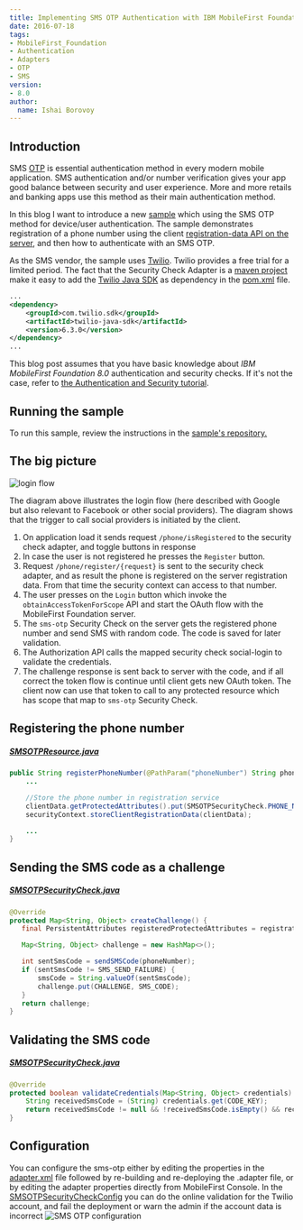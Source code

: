 ```yaml
---
title: Implementing SMS OTP Authentication with IBM MobileFirst Foundation 8.0
date: 2016-07-18
tags:
- MobileFirst_Foundation
- Authentication
- Adapters
- OTP
- SMS
version:
- 8.0
author:
  name: Ishai Borovoy
---
```


## Introduction
 SMS [OTP](https://www.wikiwand.com/en/One-time_password) is essential authentication method in every modern mobile application.  SMS authentication and/or number verification gives your app good balance between security and user experience. More and more retails and banking apps use this method as their main authentication method.

 In this blog I want to introduce a new [sample](https://github.com/mfpdev/mfp-advanced-adapters-samples/tree/development/custom-security-checks/sms-otp-sample) which using the SMS OTP method for device/user authentication.  The sample demonstrates registration of a phone number using the client [registration-data API on the server](https://www.ibm.com/support/knowledgecenter/SSHS8R_8.0.0/com.ibm.worklight.apiref.doc/html/refjava-mfp-server/html/com/ibm/mfp/server/registration/external/model/ClientData.html), and then how to authenticate with an SMS OTP.

As the SMS vendor, the sample uses [Twilio](https://www.twilio.com/).  Twilio provides a free trial for a limited period. The fact that the Security Check Adapter is a [maven project](https://maven.apache.org/) make it easy to add the [Twilio Java SDK](https://www.twilio.com/docs/libraries/java) as dependency in the [pom.xml](https://github.com/mfpdev/mfp-advanced-adapters-samples/blob/development/custom-security-checks/sms-otp/pom.xml) file.

```xml
...
<dependency>
	<groupId>com.twilio.sdk</groupId>
	<artifactId>twilio-java-sdk</artifactId>
	<version>6.3.0</version>
</dependency>
...
```

This blog post assumes that you have basic knowledge about *IBM MobileFirst Foundation 8.0* authentication and security checks. If it's not the case, refer to [the Authentication and Security tutorial](https://mobilefirstplatform.ibmcloud.com/tutorials/en/foundation/8.0/authentication-and-security/).  

## Running the sample
To run this sample, review the instructions in the [sample's repository.](https://github.com/mfpdev/mfp-advanced-adapters-samples/tree/development/custom-security-checks/sms-otp-sample)

## The big picture
![login flow]({{site.baseurl}}/assets/blog/2016-18-07-sms-otp-with-ibm-mobilefirst-foundation/Architecture.png)

The diagram above illustrates the login flow (here described with Google but also relevant to Facebook or other social providers). The diagram shows that the trigger to call social providers is initiated by the client.

1. On application load it sends request `/phone/isRegistered` to the security check adapter, and toggle buttons in response
2. In case the user is not registered he presses the `Register` button.  
3. Request `/phone/register/{request}` is sent to the security check adapter, and as result the phone is registered on the server registration data.
From that time the security context can access to that number.
4. The user presses on the `Login` button which invoke the `obtainAccessTokenForScope` API and start the OAuth flow with the MobileFirst Foundation server.
5. The `sms-otp` Security Check on the server gets the registered phone number and send SMS with random code.  The code is saved for later validation.  
6. The Authorization API calls the mapped security check social-login to validate the credentials.  
7. The challenge response is sent back to server with the code, and if all correct the token flow is continue until client gets new OAuth token.
The client now can use that token to call to any protected resource which has scope that map to `sms-otp` Security Check.

## Registering the phone number
##### [SMSOTPResource.java](https://github.com/mfpdev/mfp-advanced-adapters-samples/blob/development/custom-security-checks/sms-otp/src/main/java/com/github/mfpdev/sample/smsOTP/SMSOTPResource.java)

```java
public String registerPhoneNumber(@PathParam("phoneNumber") String phoneNumber) {
    ...

    //Store the phone number in registration service
    clientData.getProtectedAttributes().put(SMSOTPSecurityCheck.PHONE_NUMBER, phoneNumber);
    securityContext.storeClientRegistrationData(clientData);

    ...
}
```

## Sending the SMS code as a challenge
##### [SMSOTPSecurityCheck.java](https://github.com/mfpdev/mfp-advanced-adapters-samples/blob/development/custom-security-checks/sms-otp/src/main/java/com/github/mfpdev/sample/smsOTP/SMSOTPSecurityCheck.java)
```java
@Override
protected Map<String, Object> createChallenge() {
   final PersistentAttributes registeredProtectedAttributes = registrationContext.getRegisteredProtectedAttributes();

   Map<String, Object> challenge = new HashMap<>();

   int sentSmsCode = sendSMSCode(phoneNumber);
   if (sentSmsCode != SMS_SEND_FAILURE) {
       smsCode = String.valueOf(sentSmsCode);
       challenge.put(CHALLENGE, SMS_CODE);
   }
   return challenge;
}
```

## Validating the SMS code
##### [SMSOTPSecurityCheck.java](https://github.com/mfpdev/mfp-advanced-adapters-samples/blob/development/custom-security-checks/sms-otp/src/main/java/com/github/mfpdev/sample/smsOTP/SMSOTPSecurityCheck.java)
```java
@Override
protected boolean validateCredentials(Map<String, Object> credentials) {
    String receivedSmsCode = (String) credentials.get(CODE_KEY);
    return receivedSmsCode != null && !receivedSmsCode.isEmpty() && receivedSmsCode.equals(smsCode);
}
```

## Configuration
You can configure the sms-otp either by editing the properties in the [adapter.xml](https://github.com/mfpdev/mfp-advanced-adapters-samples/blob/development/custom-security-checks/sms-otp/src/main/adapter-resources/adapter.xml) file followed by re-building and re-deploying the .adapter file, or by editing the adapter properties directly from MobileFirst Console.  In the [SMSOTPSecurityCheckConfig](https://github.com/mfpdev/mfp-advanced-adapters-samples/blob/development/custom-security-checks/sms-otp/src/main/java/com/github/mfpdev/sample/smsOTP/SMSOTPSecurityCheckConfig.java) you can do the online validation for the Twilio account, and fail the deployment or warn the admin if the account data is incorrect
![SMS OTP configuration]({{site.baseurl}}/assets/blog/2016-18-07-sms-otp-with-ibm-mobilefirst-foundation/Configuration.png)
